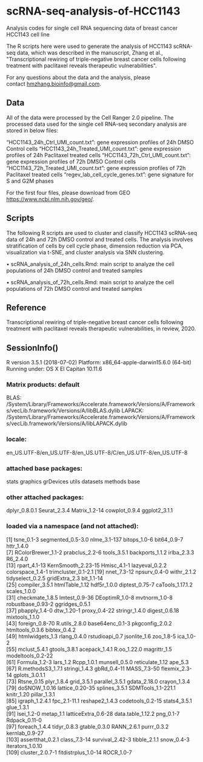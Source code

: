 # scRNA-seq-analysis-of-HCC1143
Analysis codes for single cell RNA sequencing data of breast cancer HCC1143 cell line

The R scripts here were used to generate the analysis of HCC1143 scRNA-seq data, which was described in the manuscript, Zhang et al., "Transcriptional rewiring of triple-negative breast cancer cells following treatment with paclitaxel reveals therapeutic vulnerabilities".

For any questions about the data and the analysis, please contact hmzhang.bioinfo@gmail.com.

## Data
All of the data were processed by the Cell Ranger 2.0 pipeline. The processed data used for the single cell RNA-seq secondary analysis are stored in below files:

“HCC1143_24h_Ctrl_UMI_count.txt”: gene expression profiles of 24h DMSO Control cells
“HCC1143_24h_Treated_UMI_count.txt”: gene expression profiles of 24h Paclitaxel treated cells
“HCC1143_72h_Ctrl_UMI_count.txt”: gene expression profiles of 72h DMSO Control cells
“HCC1143_72h_Treated_UMI_count.txt”: gene expression profiles of 72h Paclitaxel treated cells
“regev_lab_cell_cycle_genes.txt”: gene signature for S and G2M phases

For the first four files, please download from GEO https://www.ncbi.nlm.nih.gov/geo/.

## Scripts
The following R scripts are used to cluster and classify HCC1143 scRNA-seq data of 24h and 72h DMSO control and treated cells. The analysis involves stratification of cells by cell cycle phase, dimension reduction via PCA, visualization via t-SNE, and cluster analysis via SNN clustering.

•	scRNA_analysis_of_24h_cells.Rmd: main script to analyze the cell populations of 24h DMSO control and treated samples

•	scRNA_analysis_of_72h_cells.Rmd: main script to analyze the cell populations of 72h DMSO control and treated samples

## Reference
Transcriptional rewiring of triple-negative breast cancer cells following treatment with paclitaxel reveals therapeutic vulnerabilities, in review, 2020.

## SessionInfo()

R version 3.5.1 (2018-07-02)
Platform: x86_64-apple-darwin15.6.0 (64-bit)
Running under: OS X El Capitan 10.11.6

### Matrix products: default
BLAS: /System/Library/Frameworks/Accelerate.framework/Versions/A/Frameworks/vecLib.framework/Versions/A/libBLAS.dylib
LAPACK: /System/Library/Frameworks/Accelerate.framework/Versions/A/Frameworks/vecLib.framework/Versions/A/libLAPACK.dylib

###  locale:
en_US.UTF-8/en_US.UTF-8/en_US.UTF-8/C/en_US.UTF-8/en_US.UTF-8

### attached base packages:
stats     graphics  grDevices utils     datasets  methods   base     

### other attached packages:
dplyr_0.8.0.1  Seurat_2.3.4  Matrix_1.2-14 cowplot_0.9.4 ggplot2_3.1.1

### loaded via a namespace (and not attached):
  [1] tsne_0.1-3          segmented_0.5-3.0   nlme_3.1-137        bitops_1.0-6        bit64_0.9-7         httr_1.4.0         
  [7] RColorBrewer_1.1-2  prabclus_2.2-6      tools_3.5.1         backports_1.1.2     irlba_2.3.3         R6_2.4.0           
 [13] rpart_4.1-13        KernSmooth_2.23-15  Hmisc_4.1-1         lazyeval_0.2.2      colorspace_1.4-1    trimcluster_0.1-2.1
 [19] nnet_7.3-12         npsurv_0.4-0        withr_2.1.2         tidyselect_0.2.5    gridExtra_2.3       bit_1.1-14         
 [25] compiler_3.5.1      htmlTable_1.12      hdf5r_1.0.0         diptest_0.75-7      caTools_1.17.1.2    scales_1.0.0       
 [31] checkmate_1.8.5     lmtest_0.9-36       DEoptimR_1.0-8      mvtnorm_1.0-8       robustbase_0.93-2   ggridges_0.5.1     
 [37] pbapply_1.4-0       dtw_1.20-1          proxy_0.4-22        stringr_1.4.0       digest_0.6.18       mixtools_1.1.0     
 [43] foreign_0.8-70      R.utils_2.8.0       base64enc_0.1-3     pkgconfig_2.0.2     htmltools_0.3.6     bibtex_0.4.2       
 [49] htmlwidgets_1.3     rlang_0.4.0         rstudioapi_0.7      jsonlite_1.6        zoo_1.8-5           ica_1.0-2          
 [55] mclust_5.4.1        gtools_3.8.1        acepack_1.4.1       R.oo_1.22.0         magrittr_1.5        modeltools_0.2-22  
 [61] Formula_1.2-3       lars_1.2            Rcpp_1.0.1          munsell_0.5.0       reticulate_1.12     ape_5.3            
 [67] R.methodsS3_1.7.1   stringi_1.4.3       gbRd_0.4-11         MASS_7.3-50         flexmix_2.3-14      gplots_3.0.1.1     
 [73] Rtsne_0.15          plyr_1.8.4          grid_3.5.1          parallel_3.5.1      gdata_2.18.0        crayon_1.3.4       
 [79] doSNOW_1.0.16       lattice_0.20-35     splines_3.5.1       SDMTools_1.1-221.1  knitr_1.20          pillar_1.3.1       
 [85] igraph_1.2.4.1      fpc_2.1-11.1        reshape2_1.4.3      codetools_0.2-15    stats4_3.5.1        glue_1.3.1         
 [91] lsei_1.2-0          metap_1.1           latticeExtra_0.6-28 data.table_1.12.2   png_0.1-7           Rdpack_0.11-0      
 [97] foreach_1.4.4       tidyr_0.8.3         gtable_0.3.0        RANN_2.6.1          purrr_0.3.2         kernlab_0.9-27     
[103] assertthat_0.2.1    class_7.3-14        survival_2.42-3     tibble_2.1.1        snow_0.4-3          iterators_1.0.10   
[109] cluster_2.0.7-1     fitdistrplus_1.0-14 ROCR_1.0-7  

